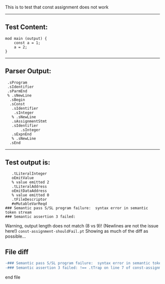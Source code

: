 This is to test that const assignment does not work

-------------------------


Test Content: 
-------------------------
```
mod main (output) { 
    const a = 1;
    a = 2;
}
```
------------------------


Parser Output: 
-------------------------
```
 .sProgram
 .sIdentifier
 .sParmEnd
 % .sNewLine
  .sBegin
  .sConst
   .sIdentifier
    .sInteger
   % .sNewLine
   .sAssignmentStmt
   .sIdentifier
       .sInteger
   .sExpnEnd
   % .sNewLine
  .sEnd

```
------------------------

Test output is: 
-------------------------
```
   .tLiteralInteger
   oEmitValue
   % value emitted 2
   .tLiteralAddress
   oEmitDataAddress
   % value emitted 0
   .tFileDescriptor
   #eMutableVarReqd
### Semantic pass S/SL program failure:  syntax error in semantic token stream
### Semantic assertion 3 failed: 

```


Warning, output length does not match (8 vs 9)!  (Newlines are not the issue here!) `const-assignment-shouldFail.pt`
Showing as much of the diff as possible...

File diff
-------------------------
```diff
-### Semantic pass S/SL program failure:  syntax error in semantic token stream !== .tTrapBegin on line 6 of const-assignment-shouldFail.pt
-### Semantic assertion 3 failed: !== .tTrap on line 7 of const-assignment-shouldFail.pt

```
end file
